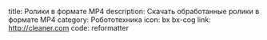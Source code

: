title: Ролики в формате MP4
description: Скачать обработанные ролики в формате MP4
category: Робототехника
icon: bx bx-cog
link: http://cleaner.com
code: reformatter

